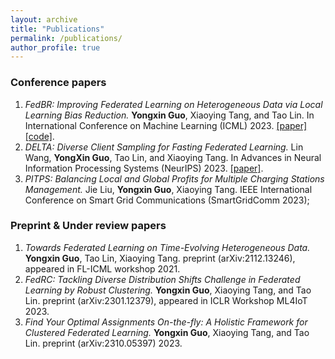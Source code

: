 ```yaml
---
layout: archive
title: "Publications"
permalink: /publications/
author_profile: true
---
```


### Conference papers

1. *FedBR: Improving Federated Learning on Heterogeneous Data via Local Learning Bias Reduction.* **Yongxin Guo**, Xiaoying Tang, and Tao Lin. In International Conference on Machine Learning (ICML) 2023. [[paper]](https://openreview.net/pdf?id=nDKoVwNjMH)[[code]](https://github.com/LINs-lab/FedBR).
2. *DELTA: Diverse Client Sampling for Fasting Federated Learning.* Lin Wang, **YongXin Guo**, Tao Lin, and Xiaoying Tang. In Advances in Neural Information Processing Systems (NeurIPS) 2023. [[paper]](https://arxiv.org/abs/2205.13925).
3. *PITPS: Balancing Local and Global Profits for Multiple Charging Stations Management.* Jie Liu, **Yongxin Guo**, Xiaoying Tang. IEEE International Conference on Smart Grid Communications (SmartGridComm 2023);


### Preprint & Under review papers

1. *Towards Federated Learning on Time-Evolving Heterogeneous Data.* **Yongxin Guo**, Tao Lin, Xiaoying Tang. preprint (arXiv:2112.13246), appeared in FL-ICML workshop 2021.
2. *FedRC: Tackling Diverse Distribution Shifts Challenge in Federated Learning by Robust Clustering.* **Yongxin Guo**, Xiaoying Tang, and Tao Lin. preprint (arXiv:2301.12379), appeared in ICLR Workshop ML4IoT 2023.
3. *Find Your Optimal Assignments On-the-fly: A Holistic Framework for Clustered Federated Learning.* **Yongxin Guo**,
Xiaoying Tang, and Tao Lin. preprint (arXiv:2310.05397) 2023.
